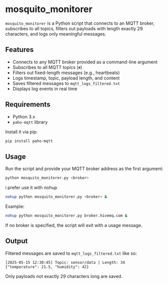 # mosquito_monitorer

`mosquito_monitorer` is a Python script that connects to an MQTT broker, subscribes to all topics, filters out payloads with length exactly 29 characters, and logs only meaningful messages.

## Features

- Connects to any MQTT broker provided as a command-line argument
- Subscribes to all MQTT topics (`#`)
- Filters out fixed-length messages (e.g., heartbeats)
- Logs timestamp, topic, payload length, and content
- Saves filtered messages to `mqtt_logs_filtered.txt`
- Displays log events in real time

## Requirements

- Python 3.x
- `paho-mqtt` library

Install it via pip:

```bash
pip install paho-mqtt
````

## Usage

Run the script and provide your MQTT broker address as the first argument:

```bash
python mosquito_monitorer.py <broker>
```

i prefer use it with nohup 

```bash
nohup python mosquito_monitorer.py <broker> &
```
Example:

```bash
nohup python mosquito_monitorer.py broker.hivemq.com &
```

If no broker is specified, the script will exit with a usage message.

## Output

Filtered messages are saved to `mqtt_logs_filtered.txt` like so:

```
[2025-05-15 12:30:45] Topic: sensor/data | Length: 34
{"temperature": 21.5, "humidity": 42}
```

Only payloads not exactly 29 characters long are saved.

